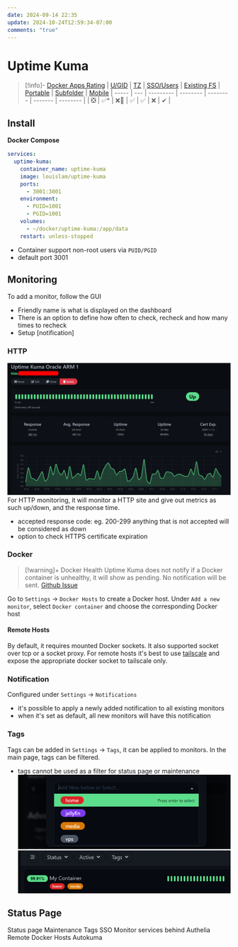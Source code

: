 ```yaml
---
date: 2024-09-14 22:35
update: 2024-10-24T12:59:34-07:00
comments: "true"
---
```

# Uptime Kuma
> [!info]- [Docker Apps Rating](02-docker-ratings.md)
> | [U/GID](02-docker-ratings.md#ugid) | [TZ](02-docker-ratings.md#tz)  | [SSO/Users](02-docker-ratings.md#sso) | [Existing FS](02-docker-ratings.md#existing-fs) | [Portable](02-docker-ratings.md#portable) | [Subfolder](02-docker-ratings.md#subfolder) | [Mobile](02-docker-ratings.md#mobile)
> | ----- | --- | --------- | -------- | -------- | ------- | -------- |
> | ❎     | ✅*  | ❌🤵       | ✅        | ✅ | ❌ | ✔ |

## Install
**Docker Compose**
```yaml
services:
  uptime-kuma:
    container_name: uptime-kuma
    image: louislam/uptime-kuma
    ports:
      - 3001:3001
    environment:
      - PUID=1001
      - PGID=1001
    volumes:
      - ~/docker/uptime-kuma:/app/data
    restart: unless-stopped
```

- Container support non-root users  via `PUID/PGID`
- default port 3001

## Monitoring
To add a monitor, follow the GUI
- Friendly name is what is displayed on the dashboard
- There is an option to define how often to check, recheck and how many times to recheck
- Setup [notification]
### HTTP
![](assets/Pasted%20image%2020240916122455.png)
For HTTP monitoring, it will monitor a HTTP site and give out metrics as such up/down, and the response time.
- accepted response code: eg. 200-299 anything that is not accepted will be considered as down
- option to check HTTPS certificate expiration
### Docker
> [!warning]+ Docker Health
> Uptime Kuma does not notify if a Docker container is unhealthy, it will show as pending. No notification will be sent. [Github Issue](https://github.com/louislam/uptime-kuma/issues/4369)

Go to `Settings` -> `Docker Hosts` to create a Docker host.
Under `Add a new monitor`, select `Docker container` and choose the corresponding Docker host
#### Remote Hosts
By default, it requires mounted Docker sockets. It also supported socket over tcp or a socket proxy. For remote hosts it's best to use [tailscale](../Cloud%20VPS/basic-server-setup-caddy-docker-tailscale.md) and expose the appropriate docker socket to tailscale only.
### Notification
Configured under `Settings` -> `Notifications`
- it's possible to apply a newly added notification to all existing monitors
- when it's set as default, all new monitors will have this notification
### Tags
Tags can be added in `Settings` -> `Tags`, it can be applied to monitors. In the main page, tags can be filtered.
- tags cannot be used as a filter for status page or maintenance
![](assets/Pasted%20image%2020240916145549.png)
![](assets/Pasted%20image%2020240916145631.png)
## Status Page


Status page
Maintenance
Tags
SSO
Monitor services behind Authelia
Remote Docker Hosts
Autokuma

